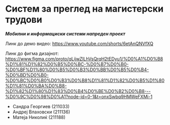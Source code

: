 # Систем за преглед на магистерски трудови

***Мобилни и информациски системи напреден проект***

Линк до демо видео: 
https://www.youtube.com/shorts/6etAnQNVfXQ

Линк до фигма дизајнот: 
https://www.figma.com/proto/qLijwZlLhVsQrqH2tEDyu1/%D0%A1%D0%B8%D1%81%D1%82%D0%B5%D0%BC-%D0%B7%D0%B0-%D0%BF%D1%80%D0%B5%D0%B3%D0%BB%D0%B5%D0%B4-%D0%BD%D0%B0-%D0%BC%D0%B0%D0%B3%D0%B8%D1%81%D1%82%D0%B5%D1%80%D1%81%D0%BA%D0%B8-%D1%82%D1%80%D1%83%D0%B4%D0%BE%D0%B2%D0%B8---%D0%9C%D0%98%D0%A1?node-id=0-1&t=onxSwbq9HMWeFXMi-1 

- Сандра Георгиев (211033)
- Андреј Влаховски (211136)
- Матеја Николиќ (211188)

